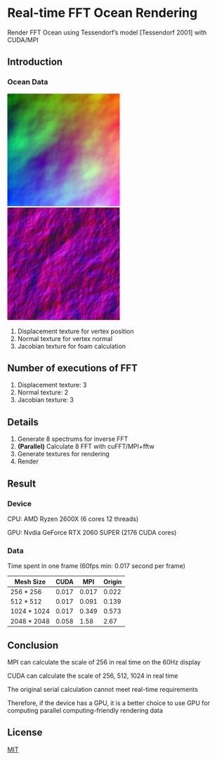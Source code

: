 # Real-time FFT Ocean Rendering

Render FFT Ocean using Tessendorf’s model [Tessendorf 2001] with CUDA/MPI

## Introduction

### Ocean Data

![image](https://github.com/CyxFTS/CSCI596/blob/main/displacement.jpg?raw=true)![image](https://github.com/CyxFTS/CSCI596/blob/main/normal.jpg?raw=true)

1. Displacement texture for vertex position
2. Normal texture for vertex normal
3. Jacobian texture for foam calculation

## Number of executions of FFT

1. Displacement texture: 3
2. Normal texture: 2
3. Jacobian texture: 3

## Details

1. Generate 8 spectrums for inverse FFT
2. **(Parallel)** Calculate 8 FFT with cuFFT/MPI+fftw
3. Generate textures for rendering
4. Render

## Result

### Device

CPU: AMD Ryzen 2600X (6 cores 12 threads) 

GPU: Nvdia GeForce RTX 2060 SUPER (2176 CUDA cores)

### Data

Time spent in one frame (60fps min: 0.017 second per frame)

| Mesh Size | CUDA | MPI |Origin|
| ------------ | ------------- | ------------- | ------------- |
| 256 * 256 | 0.017  | 0.017  |0.022
| 512 * 512| 0.017  | 0.091 |0.139
| 1024 * 1024| 0.017  | 0.349  |0.573
| 2048 * 2048 | 0.058  | 1.58  |2.67

## Conclusion
MPI can calculate the scale of 256 in real time on the 60Hz display

CUDA can calculate the scale of 256, 512, 1024 in real time

The original serial calculation cannot meet real-time requirements


Therefore, if the device has a GPU, it is a better choice to use GPU for computing parallel computing-friendly rendering data

## License
[MIT](https://choosealicense.com/licenses/mit/)
